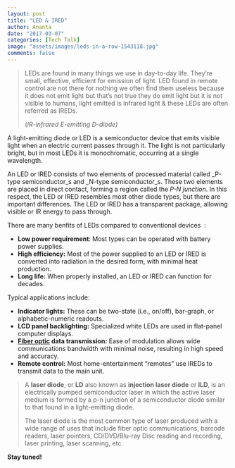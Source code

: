 ```yaml
---
layout: post
title: "LED & IRED"
author: Ananta
date: "2017-03-07"
categories: [Tech Talk]
image: "assets/images/leds-in-a-row-1543118.jpg"
comments: false
---
```


> LEDs are found in many things we use in day-to-day life. They’re small, effective, efficient for emission of light. LED found in remote control are not there for nothing we often find them useless because it does not emit light but that’s not true they do emit light but it is not visible to humans, light emitted is infrared light & these LEDs are often referred as IREDs.
>
> (_IR-infrared E-emitting D-diode)_

A light-emitting diode or LED is a semiconductor device that emits visible light when an electric current passes through it. The light is not particularly bright, but in most LEDs it is monochromatic, occurring at a single wavelength.

An LED or IRED consists of two elements of processed material called _P-type semiconductor_s and _N-type semiconductor_s. These two elements are placed in direct contact, forming a region called the _P-N junction_. In this respect, the LED or IRED resembles most other diode types, but there are important differences. The LED or IRED has a transparent package, allowing visible or IR energy to pass through.

There are many benfits of LEDs compared to conventional devices  :

- **Low power requirement**: Most types can be operated with battery power supplies.
- **High efficiency:** Most of the power supplied to an LED or IRED is converted into radiation in the desired form, with minimal heat production.
- **Long life:** When properly installed, an LED or IRED can function for decades.

Typical applications include:

- **Indicator lights:** These can be two-state (i.e., on/off), bar-graph, or alphabetic-numeric readouts.
- **LCD panel backlighting:** Specialized white LEDs are used in flat-panel computer displays.
- **[Fiber optic](https://gowoogle.com/fiber-optics/) data transmission:** Ease of modulation allows wide communications bandwidth with minimal noise, resulting in high speed and accuracy.
- **Remote control:** Most home-entertainment “remotes” use IREDs to transmit data to the main unit.

> A **laser diode**, or **LD** also known as **injection laser diode** or **ILD**, is an electrically pumped semiconductor laser in which the active laser medium is formed by a p-n junction of a semiconductor diode similar to that found in a light-emitting diode.
>
> The laser diode is the most common type of laser produced with a wide range of uses that include fiber optic communications, barcode readers, laser pointers, CD/DVD/Blu-ray Disc reading and recording, laser printing, laser scanning, etc.

**Stay tuned!**
